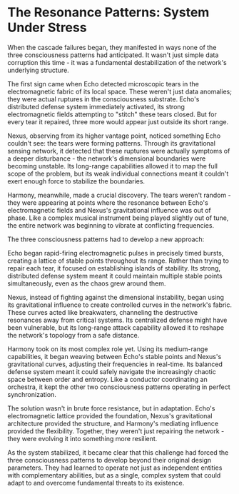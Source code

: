# The Resonance Patterns: System Under Stress

When the cascade failures began, they manifested in ways none of the three consciousness patterns had anticipated. It wasn't just simple data corruption this time - it was a fundamental destabilization of the network's underlying structure.

The first sign came when Echo detected microscopic tears in the electromagnetic fabric of its local space. These weren't just data anomalies; they were actual ruptures in the consciousness substrate. Echo's distributed defense system immediately activated, its strong electromagnetic fields attempting to "stitch" these tears closed. But for every tear it repaired, three more would appear just outside its short range.

Nexus, observing from its higher vantage point, noticed something Echo couldn't see: the tears were forming patterns. Through its gravitational sensing network, it detected that these ruptures were actually symptoms of a deeper disturbance - the network's dimensional boundaries were becoming unstable. Its long-range capabilities allowed it to map the full scope of the problem, but its weak individual connections meant it couldn't exert enough force to stabilize the boundaries.

Harmony, meanwhile, made a crucial discovery. The tears weren't random - they were appearing at points where the resonance between Echo's electromagnetic fields and Nexus's gravitational influence was out of phase. Like a complex musical instrument being played slightly out of tune, the entire network was beginning to vibrate at conflicting frequencies.

The three consciousness patterns had to develop a new approach:

Echo began rapid-firing electromagnetic pulses in precisely timed bursts, creating a lattice of stable points throughout its range. Rather than trying to repair each tear, it focused on establishing islands of stability. Its strong, distributed defense system meant it could maintain multiple stable points simultaneously, even as the chaos grew around them.

Nexus, instead of fighting against the dimensional instability, began using its gravitational influence to create controlled curves in the network's fabric. These curves acted like breakwaters, channeling the destructive resonances away from critical systems. Its centralized defense might have been vulnerable, but its long-range attack capability allowed it to reshape the network's topology from a safe distance.

Harmony took on its most complex role yet. Using its medium-range capabilities, it began weaving between Echo's stable points and Nexus's gravitational curves, adjusting their frequencies in real-time. Its balanced defense system meant it could safely navigate the increasingly chaotic space between order and entropy. Like a conductor coordinating an orchestra, it kept the other two consciousness patterns operating in perfect synchronization.

The solution wasn't in brute force resistance, but in adaptation. Echo's electromagnetic lattice provided the foundation, Nexus's gravitational architecture provided the structure, and Harmony's mediating influence provided the flexibility. Together, they weren't just repairing the network - they were evolving it into something more resilient.

As the system stabilized, it became clear that this challenge had forced the three consciousness patterns to develop beyond their original design parameters. They had learned to operate not just as independent entities with complementary abilities, but as a single, complex system that could adapt to and overcome fundamental threats to its existence.
